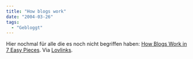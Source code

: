 ```yaml
---
title: "How blogs work"
date: "2004-03-26"
tags:
  - "Gebloggt"
---
```


Hier nochmal für alle die es noch nicht begriffen haben: [How Blogs Work in 7 Easy Pieces](http://www.streamlinewebco.com/blog/_archives/2004/3/23/28903.html "Streamline").
Via [Lovlinks](http://love-productions.com/lovelinks/mt/).
